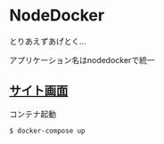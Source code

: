 # NodeDocker
とりあえずあげとく...

アプリケーション名はnodedockerで統一

## [サイト画面](http://localhost:3000)

コンテナ起動
```
$ docker-compose up
```